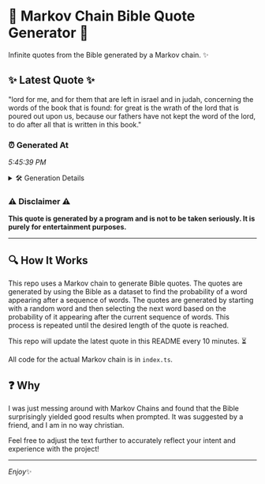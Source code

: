 # 📖 Markov Chain Bible Quote Generator 📖

Infinite quotes from the Bible generated by a Markov chain. ✨

## ✨ Latest Quote ✨
"lord for me, and for them that are left in israel and in judah, concerning the words of the book that is found: for great is the wrath of the lord that is poured out upon us, because our fathers have not kept the word of the lord, to do after all that is written in this book."

### ⏰ Generated At
*5:45:39 PM*

<details>
    <summary>🛠️ Generation Details</summary>
    <p>
        <strong>🌱 Seed:</strong> lord<br>
        <strong>🔄 Iterations:</strong> 57<br>
        <strong>📜 Context History:</strong><br>[ lord ]: for<br>[ lord, for ]: me,<br>[ lord, for, me, ]: and<br>[ lord, for, me,, and ]: for<br>[ lord, for, me,, and, for ]: them<br>[ lord, for, me,, and, for, them ]: that<br>[ for, me,, and, for, them, that ]: are<br>[ me,, and, for, them, that, are ]: left<br>[ and, for, them, that, are, left ]: in<br>[ for, them, that, are, left, in ]: israel<br>[ them, that, are, left, in, israel ]: and<br>[ that, are, left, in, israel, and ]: in<br>[ are, left, in, israel, and, in ]: judah,<br>[ left, in, israel, and, in, judah, ]: concerning<br>[ in, israel, and, in, judah,, concerning ]: the<br>[ israel, and, in, judah,, concerning, the ]: words<br>[ and, in, judah,, concerning, the, words ]: of<br>[ in, judah,, concerning, the, words, of ]: the<br>[ judah,, concerning, the, words, of, the ]: book<br>[ concerning, the, words, of, the, book ]: that<br>[ the, words, of, the, book, that ]: is<br>[ words, of, the, book, that, is ]: found:<br>[ of, the, book, that, is, found: ]: for<br>[ the, book, that, is, found:, for ]: great<br>[ book, that, is, found:, for, great ]: is<br>[ that, is, found:, for, great, is ]: the<br>[ is, found:, for, great, is, the ]: wrath<br>[ found:, for, great, is, the, wrath ]: of<br>[ for, great, is, the, wrath, of ]: the<br>[ great, is, the, wrath, of, the ]: lord<br>[ is, the, wrath, of, the, lord ]: that<br>[ the, wrath, of, the, lord, that ]: is<br>[ wrath, of, the, lord, that, is ]: poured<br>[ of, the, lord, that, is, poured ]: out<br>[ the, lord, that, is, poured, out ]: upon<br>[ lord, that, is, poured, out, upon ]: us,<br>[ that, is, poured, out, upon, us, ]: because<br>[ is, poured, out, upon, us,, because ]: our<br>[ poured, out, upon, us,, because, our ]: fathers<br>[ out, upon, us,, because, our, fathers ]: have<br>[ upon, us,, because, our, fathers, have ]: not<br>[ us,, because, our, fathers, have, not ]: kept<br>[ because, our, fathers, have, not, kept ]: the<br>[ our, fathers, have, not, kept, the ]: word<br>[ fathers, have, not, kept, the, word ]: of<br>[ have, not, kept, the, word, of ]: the<br>[ not, kept, the, word, of, the ]: lord,<br>[ kept, the, word, of, the, lord, ]: to<br>[ the, word, of, the, lord,, to ]: do<br>[ word, of, the, lord,, to, do ]: after<br>[ of, the, lord,, to, do, after ]: all<br>[ the, lord,, to, do, after, all ]: that<br>[ lord,, to, do, after, all, that ]: is<br>[ to, do, after, all, that, is ]: written<br>[ do, after, all, that, is, written ]: in<br>[ after, all, that, is, written, in ]: this<br>[ all, that, is, written, in, this ]: book.<br>
    </p>
</details>

### ⚠️ Disclaimer ⚠️
**This quote is generated by a program and is not to be taken seriously. It is purely for entertainment purposes.**

---

## 🔍 How It Works

This repo uses a Markov chain to generate Bible quotes. The quotes are generated by using the Bible as a dataset to find the probability of a word appearing after a sequence of words. The quotes are generated by starting with a random word and then selecting the next word based on the probability of it appearing after the current sequence of words. This process is repeated until the desired length of the quote is reached.

This repo will update the latest quote in this README every 10 minutes. ⏳

All code for the actual Markov chain is in `index.ts`.

## ❓ Why

I was just messing around with Markov Chains and found that the Bible surprisingly yielded good results when prompted. 
It was suggested by a friend, and I am in no way christian.

Feel free to adjust the text further to accurately reflect your intent and experience with the project!

---

*Enjoy*✨
